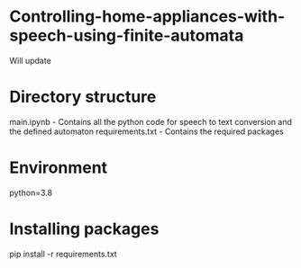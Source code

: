 # Controlling-home-appliances-with-speech-using-finite-automata
Will update

# Directory structure
main.ipynb          -   Contains all the python code for speech to text conversion and the defined automaton
requirements.txt    -   Contains the required packages



# Environment
python=3.8

# Installing packages
pip install -r requirements.txt


